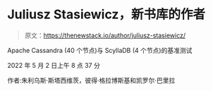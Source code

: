 # Juliusz Stasiewicz，新书库的作者

> 原文：<https://thenewstack.io/author/juliusz-stasiewicz/>

Apache Cassandra (40 个节点)与 ScyllaDB (4 个节点)的基准测试

2022 年 5 月 2 日上午 8 点 37 分

作者:朱利乌斯·斯塔西维茨，彼得·格拉博斯基和凯罗尔·巴里拉